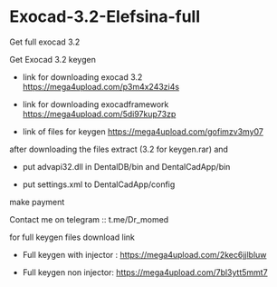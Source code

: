 # Exocad-3.2-Elefsina-full
Get full exocad 3.2 

Get Exocad 3.2 keygen

   - link for downloading exocad 3.2 https://mega4upload.com/p3m4x243zi4s

   - link for downloading exocadframework https://mega4upload.com/5di97kup73zp

   - link of files for keygen https://mega4upload.com/gofimzv3my07

after downloading the files extract (3.2 for keygen.rar) and

  - put advapi32.dll in DentalDB/bin and DentalCadApp/bin

  - put settings.xml to DentalCadApp/config

make payment

Contact me on telegram :: t.me/Dr_momed

  $$$$$$$$ for full keygen files download link $$$$$$$$

- Full keygen with injector : https://mega4upload.com/2kec6jjlbluw

- Full keygen non injector: https://mega4upload.com/7bl3ytt5mmt7
